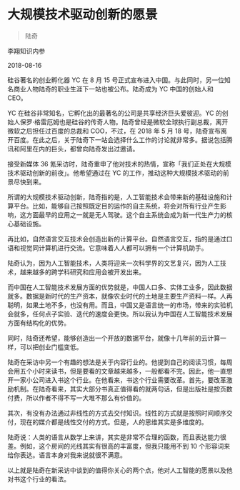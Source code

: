 # 大规模技术驱动创新的愿景

> 陆奇

李翔知识内参

2018-08-16


硅谷著名的创业孵化器 YC 在 8 月 15 号正式宣布进入中国。与此同时，另一位知名商业人物陆奇的职业生涯下一站也被公布。陆奇成为 YC 中国的创始人和 CEO。

YC 在硅谷非常知名，它孵化出的最著名的公司是共享经济巨头爱彼迎。YC 的创始人保罗·格雷厄姆也是硅谷的传奇人物。陆奇曾经是微软全球执行副总裁，离开微软之后担任过百度的总裁和 COO，不过，在 2018 年 5 月 18 号，陆奇宣布离开百度。在此之后，关于陆奇下一站会选择什么工作的讨论就非常多。据说包括腾讯和阿里在内的巨头，都曾向陆奇发出过邀请。

接受新媒体 36 氪采访时，陆奇重申了他对技术的热情，宣称「我们正处在大规模技术驱动创新的前夜」。他希望通过在 YC 的工作，推动这种大规模技术驱动的前景尽快到来。

所谓的大规模技术驱动创新，陆奇指的是，人工智能技术会带来新的基础设施和计算平台。比如，能够自己按照既定目的运作的自主系统，将会对所有行业产生影响，这方面最早的应用之一就是无人驾驶。这个自主系统会成为新一代生产力的核心基础设施。

再比如，自然语言交互技术会创造出新的计算平台。自然语言交互，指的是通过口语和视觉同计算机进行交流。它意味着人人都可以拥有一个计算机助手。

陆奇认为，因为人工智能技术，人类将迎来一次科学界的文艺复兴，因为人工技术，越来越多的跨学科研究和应用会被开发出来。

而中国在人工智能技术发展方面的优势就是，中国人口多、实体工业多，因此数据就多。数据是新时代的生产资本，就像农业时代的土地是主要生产资料一样。人再聪明，如果土地不多，也没有用。而且，中国又是语言统一的市场，带来的实验机会就多，任何点子实验、迭代的速度会更快。所以我认为中国在人工智能技术发展方面有结构化的优势。

同时，陆奇还希望，能够创造出一个开放的数据平台，就像十几年前的云计算一样，可以把创业门槛变低。

陆奇在采访中另一个有趣的想法是关于内容行业的。他提到自己的阅读习惯，每周会用五个小时来读书，但是要看的文章越来越多，一般都看不完。因此，他一直想开一家小公司进入书这个行业。在他看来，书这个行业需要改革。首先，要改革激励机制。在陆奇看来，其实大部分书真正值得看的就两句话，但是出版社是按页数付费，所以作者不得不写一大堆不那么有价值的。

其次，有没有办法通过非线性的方式去交付知识。线性的方式就是按照时间顺序交付，现在的媒介都是线性交付的方式。但是，人的思维其实是多维度的。

陆奇说：人类的语言从数学上来讲，其实是非常不合理的函数，而且表达能力很差。例如，这个房间的光线其实有很高的丰富度，但我只能用不到 10 个形容词来给你表达。语言本身对我来说就很不满意。

以上就是陆奇在新采访中谈到的值得你关心的两个点，他对人工智能的愿景以及他对书这个行业的看法。

